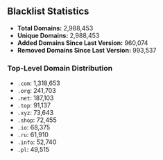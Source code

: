 ## Blacklist Statistics

- **Total Domains:** 2,988,453
- **Unique Domains:** 2,988,453
- **Added Domains Since Last Version:** 960,074
- **Removed Domains Since Last Version:** 993,537

### Top-Level Domain Distribution

-  `.com`: 1,318,653
-  `.org`: 241,703
-  `.net`: 187,103
-  `.top`: 91,137
-  `.xyz`: 73,643
-  `.shop`: 72,455
-  `.io`: 68,375
-  `.ru`: 61,910
-  `.info`: 52,740
-  `.pl`: 49,515
